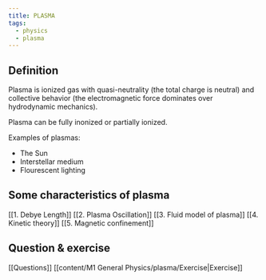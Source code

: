 ```yaml
---
title: PLASMA
tags:
  - physics
  - plasma
---
```

## Definition
Plasma is ionized gas with quasi-neutrality (the total charge is neutral) and collective behavior (the electromagnetic force dominates over hydrodynamic mechanics).

Plasma can be fully inonized or partially ionized. 

Examples of plasmas: 
- The Sun
- Interstellar medium
- Flourescent lighting

## Some characteristics of plasma
[[1. Debye Length]]
[[2. Plasma Oscillation]]
[[3. Fluid model of plasma]]
[[4. Kinetic theory]]
[[5. Magnetic confinement]]

## Question & exercise
[[Questions]]
[[content/M1 General Physics/plasma/Exercise|Exercise]]



